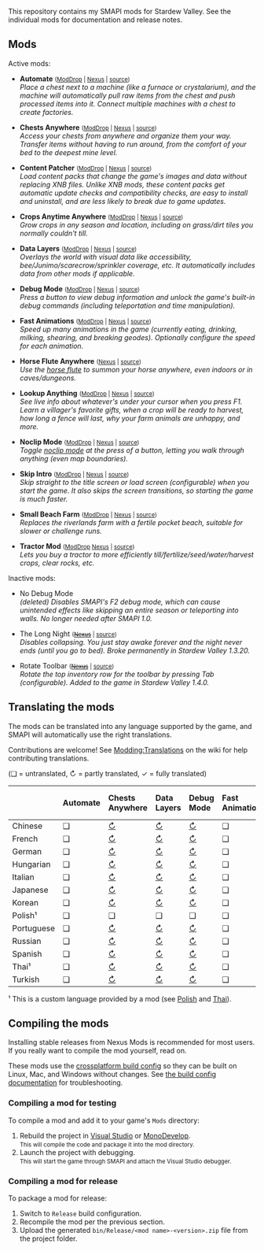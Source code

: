 ﻿This repository contains my SMAPI mods for Stardew Valley. See the individual mods for
documentation and release notes.

## Mods
Active mods:
* **Automate** <small>([ModDrop](https://www.moddrop.com/stardew-valley/mods/509760) | [Nexus](https://www.nexusmods.com/stardewvalley/mods/1063) | [source](Automate))</small>  
  _Place a chest next to a machine (like a furnace or crystalarium), and the machine will
  automatically pull raw items from the chest and push processed items into it. Connect multiple
  machines with a chest to create factories._

* **Chests Anywhere** <small>([ModDrop](https://www.moddrop.com/stardew-valley/mods/606600) | [Nexus](https://www.nexusmods.com/stardewvalley/mods/518) | [source](ChestsAnywhere))</small>  
  _Access your chests from anywhere and organize them your way. Transfer items without having to
  run around, from the comfort of your bed to the deepest mine level._

* **Content Patcher** <small>([ModDrop](https://www.moddrop.com/stardew-valley/mods/470174) | [Nexus](https://www.nexusmods.com/stardewvalley/mods/1915) | [source](ContentPatcher))</small>  
  _Load content packs that change the game's images and data without replacing XNB files. Unlike
  XNB mods, these content packs get automatic update checks and compatibility checks, are easy to
  install and uninstall, and are less likely to break due to game updates._

* **Crops Anytime Anywhere** <small>([ModDrop](https://www.moddrop.com/stardew-valley/mods/606647) | [Nexus](https://www.nexusmods.com/stardewvalley/mods/3000) | [source](CropsAnytimeAnywhere))</small>  
  _Grow crops in any season and location, including on grass/dirt tiles you normally couldn't till._

* **Data Layers** <small>([ModDrop](https://www.moddrop.com/stardew-valley/mods/606646) | [Nexus](https://www.nexusmods.com/stardewvalley/mods/1691) | [source](DataLayers))</small>  
  _Overlays the world with visual data like accessibility, bee/Junimo/scarecrow/sprinkler coverage,
  etc. It automatically includes data from other mods if applicable._

* **Debug Mode** <small>([ModDrop](https://www.moddrop.com/stardew-valley/mods/606608) | [Nexus](https://www.nexusmods.com/stardewvalley/mods/679) | [source](DebugMode))</small>  
  _Press a button to view debug information and unlock the game's built-in debug commands
  (including teleportation and time manipulation)._

* **Fast Animations** <small>([ModDrop](https://www.moddrop.com/stardew-valley/mods/606631) | [Nexus](https://www.nexusmods.com/stardewvalley/mods/1089) | [source](FastAnimations))</small>  
  _Speed up many animations in the game (currently eating, drinking, milking, shearing, and
  breaking geodes). Optionally configure the speed for each animation._

* **Horse Flute Anywhere** <small>([Nexus](https://www.nexusmods.com/stardewvalley/mods/7500) | [source](HorseFluteAnywhere))</small>  
  _Use the [horse flute](https://stardewvalleywiki.com/Horse_Flute) to summon your horse anywhere,
  even indoors or in caves/dungeons._

* **Lookup Anything** <small>([ModDrop](https://www.moddrop.com/stardew-valley/mods/606605) | [Nexus](https://www.nexusmods.com/stardewvalley/mods/541) | [source](LookupAnything))</small>  
  _See live info about whatever's under your cursor when you press F1. Learn a villager's favorite
  gifts, when a crop will be ready to harvest, how long a fence will last, why your farm animals
  are unhappy, and more._

* **Noclip Mode** <small>([ModDrop](https://www.moddrop.com/stardew-valley/mods/691002) | [Nexus](https://www.nexusmods.com/stardewvalley/mods/3900) | [source](NoclipMode))</small>  
  _Toggle [noclip mode](https://en.wikipedia.org/wiki/Noclip_mode) at the press of a button,
  letting you walk through anything (even map boundaries)._

* **Skip Intro** <small>([ModDrop](https://www.moddrop.com/stardew-valley/mods/606601) | [Nexus](https://www.nexusmods.com/stardewvalley/mods/533) | [source](SkipIntro))</small>  
  _Skip straight to the title screen or load screen (configurable) when you start the game. It also
  skips the screen transitions, so starting the game is much faster._

* **Small Beach Farm** <small>([ModDrop](https://www.moddrop.com/stardew-valley/mods/606555) | [Nexus](https://www.nexusmods.com/stardewvalley/mods/3750) | [source](SmallBeachFarm))</small>  
  _Replaces the riverlands farm with a fertile pocket beach, suitable for slower or challenge runs._

* **Tractor Mod** <small>([ModDrop](https://www.moddrop.com/stardew-valley/mods/606639) [Nexus](https://www.nexusmods.com/stardewvalley/mods/1401) | [source](TractorMod))</small>  
  _Lets you buy a tractor to more efficiently till/fertilize/seed/water/harvest crops, clear rocks, etc._

Inactive mods:
* No Debug Mode  
  _(deleted) Disables SMAPI's F2 debug mode, which can cause unintended effects like skipping an
  entire season or teleporting into walls. No longer needed after SMAPI 1.0._

* The Long Night <small>(~~[Nexus](https://www.nexusmods.com/stardewvalley/mods/1369)~~ | [source](LongNight))</small>  
  _Disables collapsing. You just stay awake forever and the night never ends (until you go to bed).
  Broke permanently in Stardew Valley 1.3.20._

* Rotate Toolbar <small>(~~[Nexus](https://www.nexusmods.com/stardewvalley/mods/1100)~~ | [source](RotateToolbar))</small>  
  _Rotate the top inventory row for the toolbar by pressing Tab (configurable). Added to the game
  in Stardew Valley 1.4.0._

## Translating the mods
The mods can be translated into any language supported by the game, and SMAPI will automatically
use the right translations.

Contributions are welcome! See [Modding:Translations](https://stardewvalleywiki.com/Modding:Translations)
on the wiki for help contributing translations.

(❑ = untranslated, ↻ = partly translated, ✓ = fully translated)

&nbsp;     | Automate | Chests Anywhere                  | Data Layers                  | Debug Mode                  | Fast Animations | Horse Flute Anywhere | Lookup Anything                  | Noclip Mode                  | Skip Intro | Small Beach Farm | Tractor Mod
---------- | :------- | :------------------------------- | :--------------------------- | :-------------------------- | :-------------- | :------------------- | :------------------------------- | :--------------------------- | :--------- | :--------------- | :---------------------------
Chinese    | ❑        | [↻](ChestsAnywhere/i18n/zh.json) | [↻](DataLayers/i18n/zh.json) | [↻](DebugMode/i18n/zh.json) | ❑               | ❑                    | [↻](LookupAnything/i18n/zh.json) | [✓](NoclipMode/i18n/zh.json) | ❑          | ❑                | [↻](TractorMod/i18n/zh.json)
French     | ❑        | [↻](ChestsAnywhere/i18n/fr.json) | [↻](DataLayers/i18n/fr.json) | [↻](DebugMode/i18n/fr.json) | ❑               | ❑                    | [↻](LookupAnything/i18n/fr.json) | [✓](NoclipMode/i18n/fr.json) | ❑          | ❑                | [↻](TractorMod/i18n/fr.json)
German     | ❑        | [↻](ChestsAnywhere/i18n/de.json) | [↻](DataLayers/i18n/de.json) | [↻](DebugMode/i18n/de.json) | ❑               | ❑                    | [↻](LookupAnything/i18n/de.json) | [✓](NoclipMode/i18n/de.json) | ❑          | ❑                | [↻](TractorMod/i18n/de.json)
Hungarian  | ❑        | [↻](ChestsAnywhere/i18n/hu.json) | [↻](DataLayers/i18n/hu.json) | [↻](DebugMode/i18n/hu.json) | ❑               | ❑                    | [↻](LookupAnything/i18n/hu.json) | [✓](NoclipMode/i18n/hu.json) | ❑          | ❑                | [↻](TractorMod/i18n/hu.json)
Italian    | ❑        | [↻](ChestsAnywhere/i18n/it.json) | [↻](DataLayers/i18n/it.json) | [↻](DebugMode/i18n/it.json) | ❑               | ❑                    | [↻](LookupAnything/i18n/it.json) | [✓](NoclipMode/i18n/it.json) | ❑          | ❑                | [↻](TractorMod/i18n/it.json)
Japanese   | ❑        | [↻](ChestsAnywhere/i18n/ja.json) | [↻](DataLayers/i18n/ja.json) | [↻](DebugMode/i18n/ja.json) | ❑               | ❑                    | [↻](LookupAnything/i18n/ja.json) | [✓](NoclipMode/i18n/ja.json) | ❑          | ❑                | [↻](TractorMod/i18n/ja.json)
Korean     | ❑        | [↻](ChestsAnywhere/i18n/ko.json) | [↻](DataLayers/i18n/ko.json) | [↻](DebugMode/i18n/ko.json) | ❑               | ❑                    | [↻](LookupAnything/i18n/ko.json) | [✓](NoclipMode/i18n/ko.json) | ❑          | ❑                | [✓](TractorMod/i18n/ko.json)
Polish¹    | ❑        | ❑                                | ❑                            | ❑                           | ❑               | ❑                    | [↻](LookupAnything/i18n/pl.json) | ❑                            | ❑          | ❑                | ❑
Portuguese | ❑        | [↻](ChestsAnywhere/i18n/pt.json) | [↻](DataLayers/i18n/pt.json) | [↻](DebugMode/i18n/pt.json) | ❑               | ❑                    | [↻](LookupAnything/i18n/pt.json) | [✓](NoclipMode/i18n/pt.json) | ❑          | ❑                | [↻](TractorMod/i18n/pt.json)
Russian    | ❑        | [↻](ChestsAnywhere/i18n/ru.json) | [↻](DataLayers/i18n/ru.json) | [↻](DebugMode/i18n/ru.json) | ❑               | ❑                    | [↻](LookupAnything/i18n/ru.json) | [✓](NoclipMode/i18n/ru.json) | ❑          | ❑                | [↻](TractorMod/i18n/ru.json)
Spanish    | ❑        | [↻](ChestsAnywhere/i18n/es.json) | [↻](DataLayers/i18n/es.json) | [↻](DebugMode/i18n/es.json) | ❑               | ❑                    | [↻](LookupAnything/i18n/es.json) | [✓](NoclipMode/i18n/es.json) | ❑          | ❑                | [↻](TractorMod/i18n/es.json)
Thai¹      | ❑        | [↻](ChestsAnywhere/i18n/th.json) | [↻](DataLayers/i18n/th.json) | [↻](DebugMode/i18n/th.json) | ❑               | ❑                    | [↻](LookupAnything/i18n/th.json) | [✓](NoclipMode/i18n/th.json) | ❑          | ❑                | [↻](TractorMod/i18n/th.json)
Turkish    | ❑        | [↻](ChestsAnywhere/i18n/tr.json) | [↻](DataLayers/i18n/tr.json) | [↻](DebugMode/i18n/tr.json) | ❑               | ❑                    | [↻](LookupAnything/i18n/tr.json) | [✓](NoclipMode/i18n/tr.json) | ❑          | ❑                | [↻](TractorMod/i18n/tr.json)

¹ This is a custom language provided by a mod (see [Polish](https://www.nexusmods.com/stardewvalley/mods/3616) and [Thai](https://www.nexusmods.com/stardewvalley/mods/7052)).

## Compiling the mods
Installing stable releases from Nexus Mods is recommended for most users. If you really want to
compile the mod yourself, read on.

These mods use the [crossplatform build config](https://www.nuget.org/packages/Pathoschild.Stardew.ModBuildConfig)
so they can be built on Linux, Mac, and Windows without changes. See [the build config documentation](https://www.nuget.org/packages/Pathoschild.Stardew.ModBuildConfig)
for troubleshooting.

### Compiling a mod for testing
To compile a mod and add it to your game's `Mods` directory:

1. Rebuild the project in [Visual Studio](https://www.visualstudio.com/vs/community/) or [MonoDevelop](https://www.monodevelop.com/).  
   <small>This will compile the code and package it into the mod directory.</small>
2. Launch the project with debugging.  
   <small>This will start the game through SMAPI and attach the Visual Studio debugger.</small>

### Compiling a mod for release
To package a mod for release:

1. Switch to `Release` build configuration.
2. Recompile the mod per the previous section.
3. Upload the generated `bin/Release/<mod name>-<version>.zip` file from the project folder.
